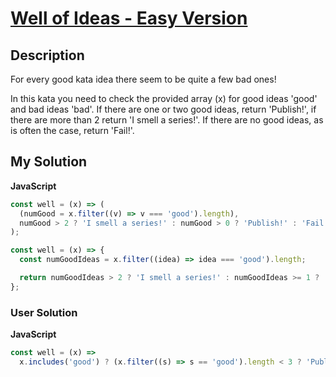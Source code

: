 # [Well of Ideas - Easy Version](https://www.codewars.com/kata/57f222ce69e09c3630000212)

## Description

For every good kata idea there seem to be quite a few bad ones!

In this kata you need to check the provided array (x) for good ideas 'good' and bad ideas 'bad'. If there are one or two good ideas, return 'Publish!', if there are more than 2 return 'I smell a series!'. If there are no good ideas, as is often the case, return 'Fail!'.

## My Solution

**JavaScript**

```js
const well = (x) => (
  (numGood = x.filter((v) => v === 'good').length),
  numGood > 2 ? 'I smell a series!' : numGood > 0 ? 'Publish!' : 'Fail!'
);
```

```js
const well = (x) => {
  const numGoodIdeas = x.filter((idea) => idea === 'good').length;

  return numGoodIdeas > 2 ? 'I smell a series!' : numGoodIdeas >= 1 ? 'Publish!' : 'Fail!';
};
```

### User Solution

**JavaScript**

```js
const well = (x) =>
  x.includes('good') ? (x.filter((s) => s == 'good').length < 3 ? 'Publish!' : 'I smell a series!') : 'Fail!';
```

